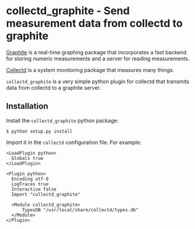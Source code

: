 # collectd_graphite - Send measurement data from collectd to graphite

[Graphite](http://graphite.wikidot.com) is a real-time graphing
package that incorporates a fast backend for storing numeric
measurements and a server for reading measurements.

[Collectd](http://collectd.org) is a system monitoring package that
measures many things.

`collectd_graphite` is a very simple python plugin for collectd that
transmits data from collectd to a graphite server.


## Installation

Install the `collectd_graphite` python package:

    $ python setup.py install
    
Import it in the `collectd` configuration file.  For example:

    <LoadPlugin python>
      Globals true
    </LoadPlugin>

    <Plugin python>
      Encoding utf-8
      LogTraces true
      Interactive false
      Import "collectd_graphite"
     
      <Module collectd_graphite>
          TypesDB "/usr/local/share/collectd/types.db"
      </Module>       
    </Plugin>
